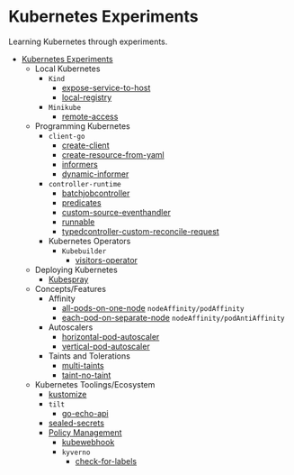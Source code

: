 # Kubernetes Experiments

Learning Kubernetes through experiments.

<!-- no toc -->
- [Kubernetes Experiments](#kubernetes-experiments)
  - Local Kubernetes
    - `Kind`
      - [expose-service-to-host](./kind/expose-service-to-host/)
      - [local-registry](./kind/local-registry/)
    - `Minikube`
      - [remote-access](./minikube/remote-access/)
  - Programming Kubernetes
    - `client-go`
      - [create-client](./client-go/create-client/)
      - [create-resource-from-yaml](./client-go/create-resource-from-yaml/)
      - [informers](./client-go/informers/)
      - [dynamic-informer](./client-go/dynamic-informer/)
    - `controller-runtime`
      - [batchjobcontroller](./controller-runtime/batchjobcontroller/)
      - [predicates](./controller-runtime/predicates/)
      - [custom-source-eventhandler](./controller-runtime/custom-source-eventhandler/)
      - [runnable](./controller-runtime/runnable/)
      - [typedcontroller-custom-reconcile-request](./controller-runtime/typedcontroller-custom-reconcile-request/)
    - Kubernetes Operators
      - `Kubebuilder`
        - [visitors-operator](./kubebuilder/visitors-operator/)
  - Deploying Kubernetes
    - [Kubespray](./kubespray/)
  - Concepts/Features
    - Affinity
      - [all-pods-on-one-node](./affinity/all-pods-on-one-node/) `nodeAffinity/podAffinity` 
      - [each-pod-on-separate-node](./affinity/each-pod-on-separate-node/) `nodeAffinity/podAntiAffinity`
    - Autoscalers
      - [horizontal-pod-autoscaler](./horizontal-pod-autoscaler/)
      - [vertical-pod-autoscaler](./vertical-pod-autoscaler/)
    - Taints and Tolerations
      - [multi-taints](./taints-toleration/multi-taints/)
      - [taint-no-taint](./taints-toleration/taint-no-taint/)
  - Kubernetes Toolings/Ecosystem
    - [kustomize](./kustomize/)
    - `tilt`
      - [go-echo-api](./tilt/go-echo-api/)
    - [sealed-secrets](./sealed-secrets/)
    - [Policy Management](./policy/)
      - [kubewebhook](./policy/kubewebhook/)
      - `kyverno`
        - [check-for-labels](./policy/kyverno/check-for-labels/)

